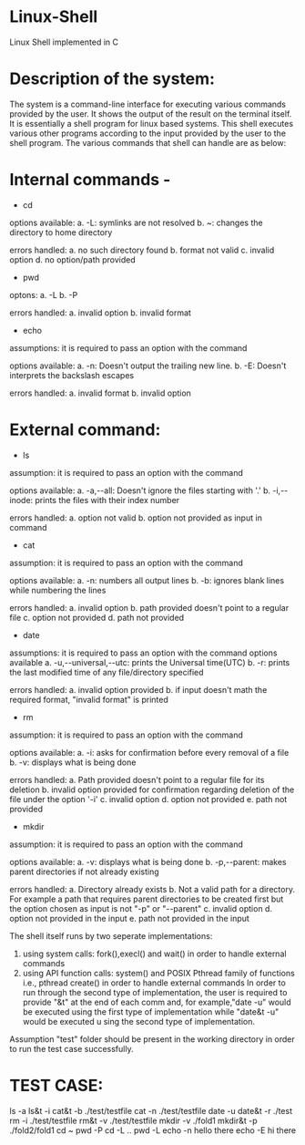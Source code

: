 # Linux-Shell
Linux Shell implemented in C
# Description of the system: 
The system is a command-line interface for executing various commands provided by the user. It shows the output of the result on the terminal itself. It is essentially a shell program for linux based systems. This shell executes various
other programs according to the input provided by the user to the shell program. The various commands that shell can handle are as below: 
# Internal commands - 
* cd 

options available: 
a. -L: symlinks are not resolved 
b. ~: changes the directory to home directory 

errors handled: 
a. no such directory found 
b. format not valid 
c. invalid option 
d. no option/path provided 

* pwd 

optons: 
a. -L 
b. -P 

errors handled: 
a. invalid option 
b. invalid format 

* echo 

assumptions: 
it is required to pass an option with the command 

options available: 
a. -n: Doesn't output the trailing new line. 
b. -E: Doesn't interprets the backslash escapes 

errors handled: 
a. invalid format 
b. invalid option 

# External command: 
* ls 

assumption: 
it is required to pass an option with the command 

options available: 
a. -a,--all: Doesn't ignore the files starting with '.' 
b. -i,--inode: prints the files with their index number 

errors handled: 
a. option not valid 
b. option not provided as input in command 

* cat 

assumption: 
it is required to pass an option with the command 

options available: 
a. -n: numbers all output lines 
b. -b: ignores blank lines while numbering the lines 

errors handled: 
a. invalid option 
b. path provided doesn't point to a regular file 
c. option not provided 
d. path not provided 

* date 

assumptions: 
it is required to pass an option with the command 
options available 
a. -u,--universal,--utc: prints the Universal time(UTC) 
b. -r: prints the last modified time of any file/directory specified 

errors handled: 
a. invalid option provided 
b. if input doesn't math the required format, "invalid format" is printed 
* rm 

assumption: 
it is required to pass an option with the command 

options available: 
a. -i: asks for confirmation before every removal of a file 
b. -v: displays what is being done 

errors handled: 
a. Path provided doesn't point to a regular file for its deletion 
b. invalid option provided for confirmation regarding deletion of the file under the option '-i' 
c. invalid option 
d. option not provided 
e. path not provided 
* mkdir 

assumption: 
it is required to pass an option with the command 

options available: 
a. -v: displays what is being done 
b. -p,--parent: makes parent directories if not already existing 

errors handled: 
a. Directory already exists 
b. Not a valid path for a directory. For example a path that requires parent directories to be created first but the option chosen as input is not "-p" or "--parent" 
c. invalid option 
d. option not provided in the input 
e. path not provided in the input 

The shell itself runs by two seperate implementations: 
1. using system calls: fork(),execl() and wait() in order to handle external commands 
2. using API function calls: system() and POSIX Pthread family of functions i.e., pthread create() in order to handle 
external commands 
In order to run through the second type of implementation, the user is required to provide "&t" at the end of each comm
and, for example,"date -u" would be executed using the first type of implementation while "date&t -u" would be executed u
sing the second type of implementation. 

Assumption "test" folder should be present in the working directory in order to run the test case successfully. 

# TEST CASE: 
ls -a 
ls&t -i 
cat&t -b ./test/testfile 
cat -n ./test/testfile 
date -u 
date&t -r ./test 
rm -i ./test/testfile 
rm&t -v ./test/testfile 
mkdir -v ./fold1 
mkdir&t -p ./fold2/fold1 
cd ~ 
pwd -P 
cd -L .. 
pwd -L 
echo -n hello there 
echo -E hi there
